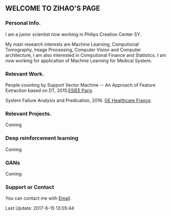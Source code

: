 ## WELCOME TO ZIHAO'S PAGE


### Personal Info.

I am a junior scientist now working in Philips Creation Center SY. 

My main research interests are Machine Learning, Computional Tomography, Image Processing,  Computer Vision and Computer architecture, I am also interested in Computional Finance and Statistics. I am now working for application of Machine Learning for Medical System.


### Relevant Work.

People counting by Support Vector Machine -- An Approach of Feature Extraction based on DT, 2015.[ESIEE Paris](https://www.esiee.fr)

System Failure Analysis and Predication, 2016. [GE Healthcare France](http://www3.gehealthcare.fr).


### Relevant Projects.
Coming

### Deep reinforcement learning
Coming
### GANs
Coming
### Support or Contact

You can contact me with [Email](http://zihaowang@live.cn).

Last Update: 2017-6-15 13:05:44
